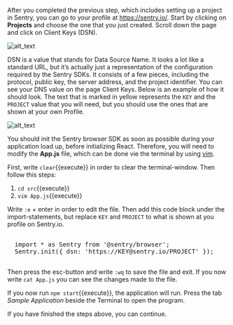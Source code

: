 After you completed the previous step, which includes setting up a project in Sentry, you can go to your profile at https://sentry.io/. Start by clicking on **Projects** and choose the one that you just created. Scroll down the page and click on Client Keys (DSN).

![alt_text](https://imgur.com/WwgGmvX.png "Sentry DSN")

DSN is a value that stands for Data Source Name. It looks a lot like a standard URL, but it’s actually just a representation of the configuration required by the Sentry SDKs. It consists of a few pieces, including the protocol, public key, the server address, and the project identifier. You can see your DNS value on the page Client Keys. Below is an example of how it should look. The text that is marked in yellow represents the `KEY` and the `PROJECT` value that you will need, but you should use the ones that are shown at your own Profile. 

![alt_text](https://imgur.com/kAC7kwd.png "Sentry DSN")

You should init the Sentry browser SDK as soon as possible during your application load up, before initializing React. Therefore, you will need to modify the **App.js** file, which can be done vie the terminal by using [vim](https://www.vim.org/). 

First, write `clear`{{execute}} in order to clear the terminal-window. Then follow this steps: 

1. `cd src`{{execute}}
2. `vim App.js`{{execute}}

Write `:e` + enter in order to edit the file. Then add this code block under the import-statements, but replace `KEY` and `PROJECT` to what is shown at you profile on Sentry.io. 

<pre class="file">

  import * as Sentry from '@sentry/browser';
  Sentry.init({ dsn: 'https://KEY@sentry.io/PROJECT' }); 
 
</pre>

Then press the esc-button and write `:wq` to save the file and exit. If you now write `cat App.js` you can see the changes made to the file.

If you now run `npm start`{{execute}}, the application will run. Press the tab *Sample Application* beside the Terminal to open the program. 

If you have finished the steps above, you can continue. 


